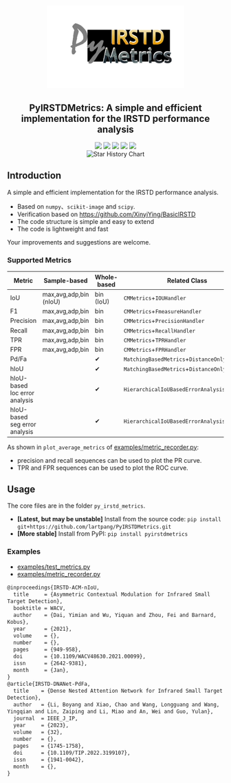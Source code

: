 <div align="center">
  <img src="https://github.com/lartpang/PyIRSTDMetrics/blob/main/images/logo.png?raw=true" alt="Logo" width="320" height="auto">
  </br>
  <h2>PyIRSTDMetrics: A simple and efficient implementation for the IRSTD performance analysis</h2>
  <img src="https://img.shields.io/pypi/v/pyirstdmetrics">
  <img src="https://img.shields.io/pypi/dm/pyirstdmetrics?label=pypi%20downloads&logo=PyPI&logoColor=white">
  <img src="https://img.shields.io/github/last-commit/lartpang/PyIRSTDMetrics">
  <img src="https://img.shields.io/github/last-commit/lartpang/PyIRSTDMetrics">
  <img src="https://img.shields.io/github/release-date/lartpang/PyIRSTDMetrics">
  </br>
  <img src="https://api.star-history.com/svg?repos=lartpang/PyIRSTDMetrics&type=Date" alt="Star History Chart" width="600" height="auto">
</div>

## Introduction

A simple and efficient implementation for the IRSTD performance analysis.

- Based on `numpy`、`scikit-image` and `scipy`.
- Verification based on <https://github.com/XinyiYing/BasicIRSTD>
- The code structure is simple and easy to extend
- The code is lightweight and fast

Your improvements and suggestions are welcome.

### Supported Metrics

| Metric                        | Sample-based           | Whole-based | Related Class                                 | Level  |
| ----------------------------- | ---------------------- | ----------- | --------------------------------------------- | ------ |
| IoU                           | max,avg,adp,bin (nIoU) | bin (IoU)   | `CMMetrics`+`IOUHandler`                      | pixel  |
| F1                            | max,avg,adp,bin        | bin         | `CMMetrics`+`FmeasureHandler`                 | pixel  |
| Precision                     | max,avg,adp,bin        | bin         | `CMMetrics`+`PrecisionHandler`                | pixel  |
| Recall                        | max,avg,adp,bin        | bin         | `CMMetrics`+`RecallHandler`                   | pixel  |
| TPR                           | max,avg,adp,bin        | bin         | `CMMetrics`+`TPRHandler`                      | pixel  |
| FPR                           | max,avg,adp,bin        | bin         | `CMMetrics`+`FPRHandler`                      | pixel  |
| Pd/Fa                         |                        | ✔           | `MatchingBasedMetrics`+`DistanceOnlyMatching` | target |
| hIoU                          |                        | ✔           | `MatchingBasedMetrics`+`DistanceOnlyMatching` | hybrid |
| hIoU-based loc error analysis |                        | ✔           | `HierarchicalIoUBasedErrorAnalysis`           |        |
| hIoU-based seg error analysis |                        | ✔           | `HierarchicalIoUBasedErrorAnalysis`           |        |

As shown in `plot_average_metrics` of [examples/metric_recorder.py](./examples/metric_recorder.py):

- precision and recall sequences can be used to plot the PR curve.
- TPR and FPR sequences can be used to plot the ROC curve.

## Usage

The core files are in the folder `py_irstd_metrics`.

- **[Latest, but may be unstable]** Install from the source code: `pip install git+https://github.com/lartpang/PyIRSTDMetrics.git`
- **[More stable]** Install from PyPI: `pip install pyirstdmetrics`

### Examples

- [examples/test_metrics.py](./examples/test_metrics.py)
- [examples/metric_recorder.py](./examples/metric_recorder.py)

```text
@inproceedings{IRSTD-ACM-nIoU,
  title     = {Asymmetric Contextual Modulation for Infrared Small Target Detection},
  booktitle = WACV,
  author    = {Dai, Yimian and Wu, Yiquan and Zhou, Fei and Barnard, Kobus},
  year      = {2021},
  volume    = {},
  number    = {},
  pages     = {949-958},
  doi       = {10.1109/WACV48630.2021.00099},
  issn      = {2642-9381},
  month     = {Jan},
}
@article{IRSTD-DNANet-PdFa,
  title    = {Dense Nested Attention Network for Infrared Small Target Detection},
  author   = {Li, Boyang and Xiao, Chao and Wang, Longguang and Wang, Yingqian and Lin, Zaiping and Li, Miao and An, Wei and Guo, Yulan},
  journal  = IEEE_J_IP,
  year     = {2023},
  volume   = {32},
  number   = {},
  pages    = {1745-1758},
  doi      = {10.1109/TIP.2022.3199107},
  issn     = {1941-0042},
  month    = {},
}
```
